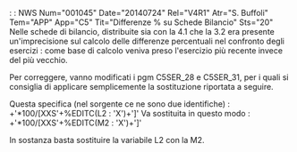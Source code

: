  :  : NWS Num="001045" Date="20140724" Rel="V4R1" Atr="S. Buffoli" Tem="APP" App="C5" Tit="Differenze % su Schede Bilancio" Sts="20"
Nelle schede di bilancio, distribuite sia con la 4.1 che la 3.2 era presente un'imprecisione sul calcolo delle differenze percentuali nel confronto degli esercizi :  come base di calcolo veniva preso l'esercizio più recente invece del più vecchio.

Per correggere, vanno modificati i pgm C5SER_28 e C5SER_31, per i quali si consiglia di applicare semplicemente la sostituzione riportata a seguire.

Questa specifica (nel sorgente ce ne sono due identifiche) : 
+'*100/[XXS'+%EDITC(L2 : 'X')+']'
Va sostituita in questo modo : 
+'*100/[XXS'+%EDITC(M2 : 'X')+']'

In sostanza basta sostituire la variabile L2 con la M2.

